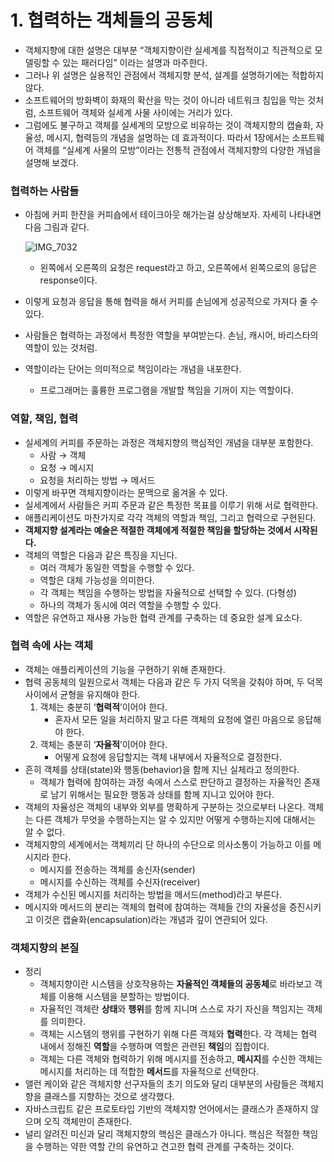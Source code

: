 # 1. 협력하는 객체들의 공동체

- 객체지향에 대한 설명은 대부분 “객체지향이란 실세계를 직접적이고 직관적으로 모델링할 수 있는 패러다임” 이라는 설명과 마주한다.
- 그러나 위 설명은 실용적인 관점에서 객체지향 분석, 설계를 설명하기에는 적합하지 않다.
- 소프트웨어의 방화벽이 화재의 확산을 막는 것이 아니라 네트워크 침입을 막는 것처럼, 소프트웨어 객체와 실세계 사물 사이에는 거리가 있다.
- 그럼에도 불구하고 객체를 실세계의 모방으로 비유하는 것이 객체지향의 캡슐화, 자율성, 메시지, 협력등의 개념을 설명하는 데 효과적이다. 따라서 1장에서는 소프트웨어 객체를 “실세계 사물의 모방”이라는 전통적 관점에서 객체지향의 다양한 개념을 설명해 보겠다.

### 협력하는 사람들

- 아침에 커피 한잔을 커피숍에서 테이크아웃 해가는걸 상상해보자. 자세히 나타내면 다음 그림과 같다.
    
    ![IMG_7032](https://github.com/huckjoo/react-todo/assets/76726411/6939fe72-4d59-4085-9918-058a188557d5)

    
    - 왼쪽에서 오른쪽의 요청은 request라고 하고, 오른쪽에서 왼쪽으로의 응답은 response이다.
- 이렇게 요청과 응답을 통해 협력을 해서 커피를 손님에게 성공적으로 가져다 줄 수 있다.
- 사람들은 협력하는 과정에서 특정한 역할을 부여받는다. 손님, 캐시어, 바리스타의 역할이 있는 것처럼.
- 역할이라는 단어는 의미적으로 책임이라는 개념을 내포한다.
    - 프로그래머는 훌륭한 프로그램을 개발할 책임을 기꺼이 지는 역할이다.

### 역할, 책임, 협력

- 실세계의 커피를 주문하는 과정은 객체지향의 핵심적인 개념을 대부분 포함한다.
    - 사람 → 객체
    - 요청 → 메시지
    - 요청을 처리하는 방법 → 메서드
- 이렇게 바꾸면 객체지향이라는 문맥으로 옮겨올 수 있다.
- 실세계에서 사람들은 커피 주문과 같은 특정한 목표를 이루기 위해 서로 협력한다.
- 애플리케이션도 마찬가지로 각각 객체의 역할과 책임, 그리고 협력으로 구현된다.
- **객체지향 설계라는 예술은 적절한 객체에게 적절한 책임을 할당하는 것에서 시작된다.**
- 객체의 역할은 다음과 같은 특징을 지닌다.
    - 여러 객체가 동일한 역할을 수행할 수 있다.
    - 역할은 대체 가능성을 의미한다.
    - 각 객체는 책임을 수행하는 방법을 자율적으로 선택할 수 있다. (다형성)
    - 하나의 객체가 동시에 여러 역할을 수행할 수 있다.
- 역할은 유연하고 재사용 가능한 협력 관계를 구축하는 데 중요한 설계 요소다.

### 협력 속에 사는 객체

- 객체는 애플리케이션의 기능을 구현하기 위해 존재한다.
- 협력 공동체의 일원으로서 객체는 다음과 같은 두 가지 덕목을 갖춰야 하며, 두 덕목 사이에서 균형을 유지해야 한다.
    1. 객체는 충분히 ‘**협력적**’이어야 한다.
        - 혼자서 모든 일을 처리하지 말고 다른 객체의 요청에 열린 마음으로 응답해야 한다.
    2. 객체는 충분히 ‘**자율적**’이어야 한다.
        - 어떻게 요청에 응답할지는 객체 내부에서 자율적으로 결정한다.
- 흔히 객체를 상태(state)와 행동(behavior)을 함께 지닌 실체라고 정의한다.
    - 객체가 협력에 참여하는 과정 속에서 스스로 판단하고 결정하는 자율적인 존재로 남기 위해서는 필요한 행동과 상태를 함께 지니고 있어야 한다.
- 객체의 자율성은 객체의 내부와 외부를 명확하게 구분하는 것으로부터 나온다. 객체는 다른 객체가 무엇을 수행하는지는 알 수 있지만 어떻게 수행하는지에 대해서는 알 수 없다.
- 객체지향의 세계에서는 객체끼리 단 하나의 수단으로 의사소통이 가능하고 이를 메시지라 한다.
    - 메시지를 전송하는 객체를 송신자(sender)
    - 메시지를 수신하는 객체를 수신자(receiver)
- 객체가 수신된 메시지를 처리하는 방법을 메서드(method)라고 부른다.
- 메시지와 메서드의 분리는 객체의 협력에 참여하는 객체들 간의 자율성을 증진시키고 이것은 캡슐화(encapsulation)라는 개념과 깊이 연관되어 있다.

### 객체지향의 본질

- 정리
    - 객체지향이란 시스템을 상호작용하는 **자율적인 객체들의 공동체**로 바라보고 객체를 이용해 시스템을 분할하는 방법이다.
    - 자율적인 객체란 **상태**와 **행위**를 함께 지니며 스스로 자기 자신을 책임지는 객체를 의미한다.
    - 객체는 시스템의 행위를 구현하기 위해 다른 객체와 **협력**한다. 각 객체는 협력 내에서 정해진 **역할**을 수행하며 역할은 관련된 **책임**의 집합이다.
    - 객체는 다른 객체와 협력하기 위해 메시지를 전송하고, **메시지**를 수신한 객체는 메시지를 처리하는 데 적합한 **메서드**를 자율적으로 선택한다.
- 앨런 케이와 같은 객체지향 선구자들의 초기 의도와 달리 대부분의 사람들은 객체지향을 클래스를 지향하는 것으로 생각했다.
- 자바스크립트 같은 프로토타입 기반의 객체지향 언어에서는 클래스가 존재하지 않으며 오직 객체만이 존재한다.
- 널리 알려진 미신과 달리 객체지향의 핵심은 클래스가 아니다. 핵심은 적절한 책임을 수행하는 약한 역할 간의 유연하고 견고한 협력 관계를 구축하는 것이다.
